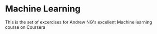 # Machine Learning
This is the set of excercises for Andrew NG's excellent Machine learning course on Coursera
